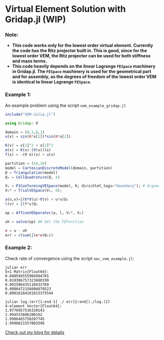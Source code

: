 # Virtual Element Solution with Gridap.jl (WIP)

### **Note**: 
- **This code works only for the lowest order virtual element. Currently the code has the Ritz projector built in. This is good, since for the lowest order VEM, the Ritz projector can be used for both stiffness and mass terms.**
- **This code heavily depends on the linear Lagrange `FESpace` machinery in Gridap.jl. The `FESpace` machinery is used for the geometrical part and for assembly, as the degrees of freedom of the lowest order VEM is identical to linear Lagrange `FESpace`.**

### Example 1:

An example problem using the script `vem_example_gridap.jl`

```julia
include("VEM-Julia.jl")

using Gridap: ∇

domain = (0,1,0,1)
u(x) = sin(π*x[1])*sin(π*x[2])

K(x) = x[1]^2 + x[2]^2
σ(x) = K(x)⋅(∇(u))(x)
f(x) = -(∇⋅σ)(x) + u(x)

partition = (10,10)
model = CartesianDiscreteModel(domain, partition)
Ω = Triangulation(model)
Qₕ = CellQuadrature(Ω, 4)

Vₕ = P1ConformingVESpace(model, K; dirichlet_tags="boundary"); # Argument K to define the scaling of the stability term
Vₕ⁰ = TrialVESpace(Vₕ, 0);

a(u,v)=∫(K*∇(u)⋅∇(v) + u*v)Qₕ
l(v) = ∫(f*v)Qₕ

op = AffineVEOperator(a, l, Vₕ⁰, Vₕ)

uh = solve(op) ## Get the FEFunction

e = u - uh
err = √(sum(∫(e*e)Qₕ))
```

### Example 2:

Check rate of convergence using the script `ooc_vem_example.jl`:
  ```
 julia> err
5×1 Matrix{Float64}:
 0.040594555904984765
 0.010306757323680199
 0.002586435110433769
 0.0006472156606070523
 0.00016184181015375544

julia> log.(err[1:end-1] ./ err[2:end])./log.(2)
4-element Vector{Float64}:
 1.9776957536320143
 1.994553606200162
 1.9986465750207745
 1.9996621557003598
  ```
  
[Check out my blog for details](https://balaje.github.io/2021/09/29/Virtual-Elements.html)
  
